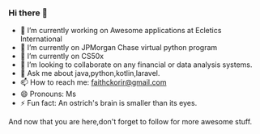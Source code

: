 ### Hi there 👋
- 🔭 I’m currently working on  Awesome applications at Ecletics International
- 🌱 I’m currently on JPMorgan Chase virtual python program
- 🌱 I’m currently on CS50x
- 👯 I’m looking to collaborate on  any financial or data analysis systems.
- 💬 Ask me about java,python,kotlin,laravel.
- 📫 How to reach me: faithckorir@gmail.com
- 😄 Pronouns: Ms
- ⚡ Fun fact: An ostrich's brain is smaller than its eyes.

And now that you are here,don't forget to follow for more awesome stuff.

